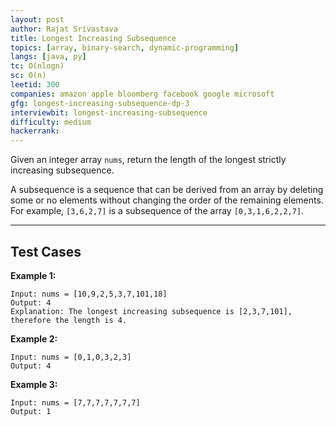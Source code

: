```yaml
---
layout: post
author: Rajat Srivastava
title: Longest Increasing Subsequence
topics: [array, binary-search, dynamic-programming]
langs: [java, py]
tc: O(nlogn)
sc: O(n)
leetid: 300
companies: amazon apple bloomberg facebook google microsoft
gfg: longest-increasing-subsequence-dp-3
interviewbit: longest-increasing-subsequence
difficulty: medium
hackerrank: 
---
```


Given an integer array `nums`, return the length of the longest strictly increasing subsequence.

A subsequence is a sequence that can be derived from an array by deleting some or no elements without changing the order of the remaining elements. 
For example, `[3,6,2,7]` is a subsequence of the array `[0,3,1,6,2,2,7]`.

---

## Test Cases

**Example 1:** 
```
Input: nums = [10,9,2,5,3,7,101,18]
Output: 4
Explanation: The longest increasing subsequence is [2,3,7,101], therefore the length is 4.
```

**Example 2:** 
```
Input: nums = [0,1,0,3,2,3]
Output: 4
```

**Example 3:**
```
Input: nums = [7,7,7,7,7,7,7]
Output: 1
```
